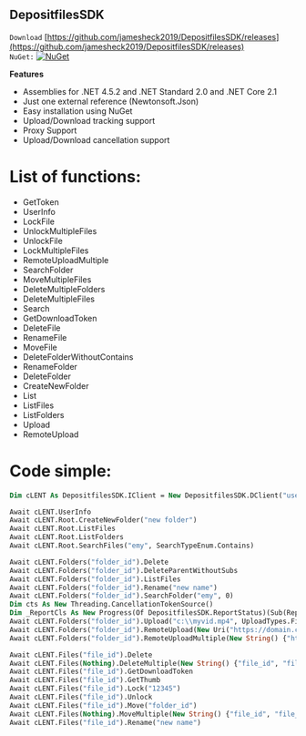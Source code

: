 ## DepositfilesSDK


`Download`
[https://github.com/jamesheck2019/DepositfilesSDK/releases](https://github.com/jamesheck2019/DepositfilesSDK/releases)<br>
`NuGet:`
[![NuGet](https://img.shields.io/nuget/v/DeQmaTech.DepositfilesSDK.svg?style=flat-square&logo=nuget)](https://www.nuget.org/packages/DeQmaTech.DepositfilesSDK)<br>

**Features**

* Assemblies for .NET 4.5.2 and .NET Standard 2.0 and .NET Core 2.1
* Just one external reference (Newtonsoft.Json)
* Easy installation using NuGet
* Upload/Download tracking support
* Proxy Support
* Upload/Download cancellation support

# List of functions:
* GetToken
* UserInfo
* LockFile
* UnlockMultipleFiles
* UnlockFile
* LockMultipleFiles
* RemoteUploadMultiple
* SearchFolder
* MoveMultipleFiles
* DeleteMultipleFolders
* DeleteMultipleFiles
* Search
* GetDownloadToken
* DeleteFile
* RenameFile
* MoveFile
* DeleteFolderWithoutContains
* RenameFolder
* DeleteFolder
* CreateNewFolder
* List
* ListFiles
* ListFolders
* Upload
* RemoteUpload



# Code simple:
```vb
Dim cLENT As DepositfilesSDK.IClient = New DepositfilesSDK.DClient("username", "password", Nothing)

Await cLENT.UserInfo
Await cLENT.Root.CreateNewFolder("new folder")
Await cLENT.Root.ListFiles
Await cLENT.Root.ListFolders
Await cLENT.Root.SearchFiles("emy", SearchTypeEnum.Contains)

Await cLENT.Folders("folder_id").Delete
Await cLENT.Folders("folder_id").DeleteParentWithoutSubs
Await cLENT.Folders("folder_id").ListFiles
Await cLENT.Folders("folder_id").Rename("new name")
Await cLENT.Folders("folder_id").SearchFolder("emy", 0)
Dim cts As New Threading.CancellationTokenSource()
Dim _ReportCls As New Progress(Of DepositfilesSDK.ReportStatus)(Sub(ReportClass As DepositfilesSDK.ReportStatus) Console.WriteLine(String.Format("{0} - {1}% - {2}", String.Format("{0}/{1}", (ReportClass.BytesTransferred), (ReportClass.TotalBytes)), CInt(ReportClass.ProgressPercentage), ReportClass.TextStatus)))
Await cLENT.Folders("folder_id").Upload("c:\\myvid.mp4", UploadTypes.FilePath, "myvid.mp4", _ReportCls, cts.Token)
Await cLENT.Folders("folder_id").RemoteUpload(New Uri("https://domain.com/wat.mp4"))
Await cLENT.Folders("folder_id").RemoteUploadMultiple(New String() {"https://domain.com/wat.mp4", "https://domain.com/wat.mp4"})

Await cLENT.Files("file_id").Delete
Await cLENT.Files(Nothing).DeleteMultiple(New String() {"file_id", "file_id"})
Await cLENT.Files("file_id").GetDownloadToken
Await cLENT.Files("file_id").GetThumb
Await cLENT.Files("file_id").Lock("12345")
Await cLENT.Files("file_id").Unlock
Await cLENT.Files("file_id").Move("folder_id")
Await cLENT.Files(Nothing).MoveMultiple(New String() {"file_id", "file_id"}, "folder_id")
Await cLENT.Files("file_id").Rename("new name")
```
